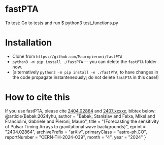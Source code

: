 # fastPTA

To test:
    Go to tests and run
    $ python3 test_functions.py


# Installation

- Clone from `https://github.com/Mauropieroni/fastPTA`
- `python3 -m pip install ./fastPTA` -- you can delete the `fastPTA` folder now.
- [alternatively `python3 -m pip install -e ./fastPTA`, to have changes in the code propagate instanteneously; do not delete `fastPTA` in this case!]

# How to cite this
If you use fastPTA, please cite [2404.02864](https://arxiv.org/pdf/2404.02864) and [2407.xxxxx](https://arxiv.org/pdf/2407.xxxxx), bibtex below:
@article{Babak:2024yhu,
    author = "Babak, Stanislav and Falxa, Mikel and Franciolini, Gabriele and Pieroni, Mauro",
    title = "{Forecasting the sensitivity of Pulsar Timing Arrays to gravitational wave backgrounds}",
    eprint = "2404.02864",
    archivePrefix = "arXiv",
    primaryClass = "astro-ph.CO",
    reportNumber = "CERN-TH-2024-039",
    month = "4",
    year = "2024"
}


